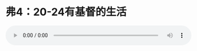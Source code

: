 # 弗4：20-24有基督的生活

<audio style="width: 100%;" preload="false" controls controlslist="nodownload"><source src="//cdn.wechat.edu.pl/audio/mp3/old/12277.mp3" type="audio/mpeg">Your browser does not support the audio element.</audio>


